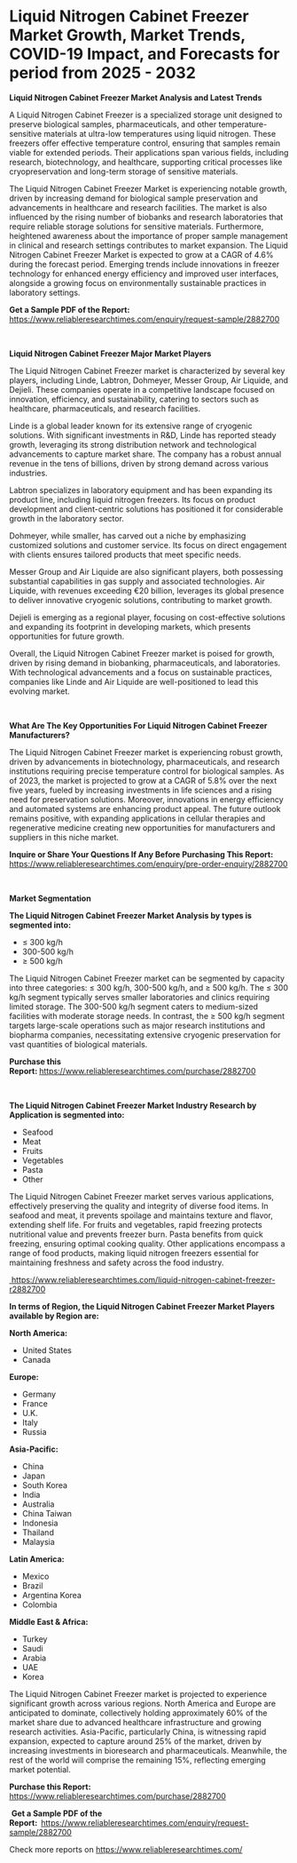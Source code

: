 <p><h1>Liquid Nitrogen Cabinet Freezer Market Growth, Market Trends, COVID-19 Impact, and Forecasts for period from 2025 - 2032</h1></p><p><strong>Liquid Nitrogen Cabinet Freezer Market Analysis and Latest Trends</strong></p>
<p><p>A Liquid Nitrogen Cabinet Freezer is a specialized storage unit designed to preserve biological samples, pharmaceuticals, and other temperature-sensitive materials at ultra-low temperatures using liquid nitrogen. These freezers offer effective temperature control, ensuring that samples remain viable for extended periods. Their applications span various fields, including research, biotechnology, and healthcare, supporting critical processes like cryopreservation and long-term storage of sensitive materials.</p><p>The Liquid Nitrogen Cabinet Freezer Market is experiencing notable growth, driven by increasing demand for biological sample preservation and advancements in healthcare and research facilities. The market is also influenced by the rising number of biobanks and research laboratories that require reliable storage solutions for sensitive materials. Furthermore, heightened awareness about the importance of proper sample management in clinical and research settings contributes to market expansion. The Liquid Nitrogen Cabinet Freezer Market is expected to grow at a CAGR of 4.6% during the forecast period. Emerging trends include innovations in freezer technology for enhanced energy efficiency and improved user interfaces, alongside a growing focus on environmentally sustainable practices in laboratory settings.</p></p>
<p><strong>Get a Sample PDF of the Report:&nbsp;</strong> <a href="https://www.reliableresearchtimes.com/enquiry/request-sample/2882700?utm_campaign=2644&utm_medium=2&utm_source=Github&utm_content=ia&utm_term=13032025&utm_id=liquid-nitrogen-cabinet-freezer">https://www.reliableresearchtimes.com/enquiry/request-sample/2882700</a></p>
<p>&nbsp;</p>
<p><strong>Liquid Nitrogen Cabinet Freezer Major Market Players</strong></p>
<p><p>The Liquid Nitrogen Cabinet Freezer market is characterized by several key players, including Linde, Labtron, Dohmeyer, Messer Group, Air Liquide, and Dejieli. These companies operate in a competitive landscape focused on innovation, efficiency, and sustainability, catering to sectors such as healthcare, pharmaceuticals, and research facilities.</p><p>Linde is a global leader known for its extensive range of cryogenic solutions. With significant investments in R&D, Linde has reported steady growth, leveraging its strong distribution network and technological advancements to capture market share. The company has a robust annual revenue in the tens of billions, driven by strong demand across various industries.</p><p>Labtron specializes in laboratory equipment and has been expanding its product line, including liquid nitrogen freezers. Its focus on product development and client-centric solutions has positioned it for considerable growth in the laboratory sector. </p><p>Dohmeyer, while smaller, has carved out a niche by emphasizing customized solutions and customer service. Its focus on direct engagement with clients ensures tailored products that meet specific needs.</p><p>Messer Group and Air Liquide are also significant players, both possessing substantial capabilities in gas supply and associated technologies. Air Liquide, with revenues exceeding €20 billion, leverages its global presence to deliver innovative cryogenic solutions, contributing to market growth.</p><p>Dejieli is emerging as a regional player, focusing on cost-effective solutions and expanding its footprint in developing markets, which presents opportunities for future growth.</p><p>Overall, the Liquid Nitrogen Cabinet Freezer market is poised for growth, driven by rising demand in biobanking, pharmaceuticals, and laboratories. With technological advancements and a focus on sustainable practices, companies like Linde and Air Liquide are well-positioned to lead this evolving market.</p></p>
<p>&nbsp;</p>
<p><strong>What Are The Key Opportunities For Liquid Nitrogen Cabinet Freezer Manufacturers?</strong></p>
<p><p>The Liquid Nitrogen Cabinet Freezer market is experiencing robust growth, driven by advancements in biotechnology, pharmaceuticals, and research institutions requiring precise temperature control for biological samples. As of 2023, the market is projected to grow at a CAGR of 5.8% over the next five years, fueled by increasing investments in life sciences and a rising need for preservation solutions. Moreover, innovations in energy efficiency and automated systems are enhancing product appeal. The future outlook remains positive, with expanding applications in cellular therapies and regenerative medicine creating new opportunities for manufacturers and suppliers in this niche market.</p></p>
<p><strong>Inquire or Share Your Questions If Any Before Purchasing This Report:</strong> <a href="https://www.reliableresearchtimes.com/enquiry/pre-order-enquiry/2882700?utm_campaign=2644&utm_medium=2&utm_source=Github&utm_content=ia&utm_term=13032025&utm_id=liquid-nitrogen-cabinet-freezer">https://www.reliableresearchtimes.com/enquiry/pre-order-enquiry/2882700</a></p>
<p>&nbsp;</p>
<p><strong>Market Segmentation</strong></p>
<p><strong>The Liquid Nitrogen Cabinet Freezer Market Analysis by types is segmented into:</strong></p>
<p><ul><li>≤ 300 kg/h</li><li>300-500 kg/h</li><li>≥ 500 kg/h</li></ul></p>
<p><p>The Liquid Nitrogen Cabinet Freezer market can be segmented by capacity into three categories: ≤ 300 kg/h, 300-500 kg/h, and ≥ 500 kg/h. The ≤ 300 kg/h segment typically serves smaller laboratories and clinics requiring limited storage. The 300-500 kg/h segment caters to medium-sized facilities with moderate storage needs. In contrast, the ≥ 500 kg/h segment targets large-scale operations such as major research institutions and biopharma companies, necessitating extensive cryogenic preservation for vast quantities of biological materials.</p></p>
<p><strong>Purchase this Report:&nbsp;</strong><a href="https://www.reliableresearchtimes.com/purchase/2882700?utm_campaign=2644&utm_medium=2&utm_source=Github&utm_content=ia&utm_term=13032025&utm_id=liquid-nitrogen-cabinet-freezer">https://www.reliableresearchtimes.com/purchase/2882700</a></p>
<p>&nbsp;</p>
<p><strong>The Liquid Nitrogen Cabinet Freezer Market Industry Research by Application is segmented into:</strong></p>
<p><ul><li>Seafood</li><li>Meat</li><li>Fruits</li><li>Vegetables</li><li>Pasta</li><li>Other</li></ul></p>
<p><p>The Liquid Nitrogen Cabinet Freezer market serves various applications, effectively preserving the quality and integrity of diverse food items. In seafood and meat, it prevents spoilage and maintains texture and flavor, extending shelf life. For fruits and vegetables, rapid freezing protects nutritional value and prevents freezer burn. Pasta benefits from quick freezing, ensuring optimal cooking quality. Other applications encompass a range of food products, making liquid nitrogen freezers essential for maintaining freshness and safety across the food industry.</p></p>
<p><a href="https://www.reliableresearchtimes.com/liquid-nitrogen-cabinet-freezer-r2882700?utm_campaign=2644&utm_medium=2&utm_source=Github&utm_content=ia&utm_term=13032025&utm_id=liquid-nitrogen-cabinet-freezer">&nbsp;https://www.reliableresearchtimes.com/liquid-nitrogen-cabinet-freezer-r2882700</a></p>
<p><strong>In terms of Region, the Liquid Nitrogen Cabinet Freezer Market Players available by Region are:</strong></p>
<p>
    <p> <strong> North America: </strong>
        <ul>
            <li>United States</li>
            <li>Canada</li>
        </ul>
        </p> 
    <p> <strong> Europe: </strong>
        <ul>
            <li>Germany</li>
            <li>France</li>
            <li>U.K.</li>
            <li>Italy</li>
            <li>Russia</li>
        </ul>
        </p> 
    <p> <strong> Asia-Pacific: </strong>
        <ul>
            <li>China</li>
            <li>Japan</li>
            <li>South Korea</li>
            <li>India</li>
            <li>Australia</li>
            <li>China Taiwan</li>
            <li>Indonesia</li>
            <li>Thailand</li>
            <li>Malaysia</li>
        </ul>
        </p> 
    <p> <strong> Latin America: </strong>
        <ul>
            <li>Mexico</li>
            <li>Brazil</li>
            <li>Argentina Korea</li>
            <li>Colombia</li>
        </ul>
        </p> 
    <p> <strong> Middle East & Africa: </strong>
        <ul>
            <li>Turkey</li>
            <li>Saudi</li>
            <li>Arabia</li>
            <li>UAE</li>
            <li>Korea</li>
        </ul>
    </p>
    </p>
<p><p>The Liquid Nitrogen Cabinet Freezer market is projected to experience significant growth across various regions. North America and Europe are anticipated to dominate, collectively holding approximately 60% of the market share due to advanced healthcare infrastructure and growing research activities. Asia-Pacific, particularly China, is witnessing rapid expansion, expected to capture around 25% of the market, driven by increasing investments in bioresearch and pharmaceuticals. Meanwhile, the rest of the world will comprise the remaining 15%, reflecting emerging market potential.</p></p>
<p><strong>Purchase this Report: </strong><a href="https://www.reliableresearchtimes.com/purchase/2882700?utm_campaign=2644&utm_medium=2&utm_source=Github&utm_content=ia&utm_term=13032025&utm_id=liquid-nitrogen-cabinet-freezer">https://www.reliableresearchtimes.com/purchase/2882700</a></p>
<p>&nbsp;<strong>Get a Sample PDF of the Report:&nbsp;&nbsp;</strong><a href="https://www.reliableresearchtimes.com/enquiry/request-sample/2882700?utm_campaign=2644&utm_medium=2&utm_source=Github&utm_content=ia&utm_term=13032025&utm_id=liquid-nitrogen-cabinet-freezer">https://www.reliableresearchtimes.com/enquiry/request-sample/2882700</a></p>
<p><strong></strong></p>
<p>Check more reports on <a href="https://www.reliableresearchtimes.com/?utm_campaign=2644&utm_medium=2&utm_source=Github&utm_content=ia&utm_term=13032025&utm_id=liquid-nitrogen-cabinet-freezer">https://www.reliableresearchtimes.com/</a></p>